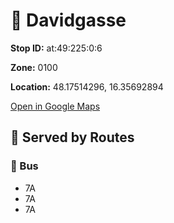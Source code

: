 # 🚉 Davidgasse


**Stop ID:** at:49:225:0:6

**Zone:** 0100

**Location:** 48.17514296, 16.35692894

[Open in Google Maps](https://www.google.com/maps?q=48.17514296,16.35692894)

## 🚆 Served by Routes

### 🚌 Bus
- 7A
- 7A
- 7A